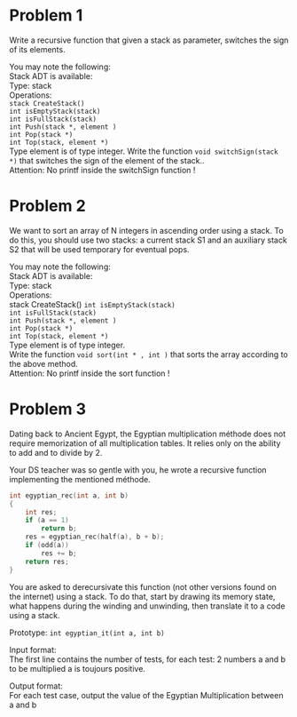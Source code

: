 # Problem 1
Write a recursive function that given a stack as parameter, switches the sign of its elements.

You may note the following:  
Stack ADT is available:  
Type: stack   
Operations:   
`stack CreateStack()`  
`int isEmptyStack(stack)`  
`int isFullStack(stack)`  
`int Push(stack *, element )`  
`int Pop(stack *)`  
`int Top(stack, element *)`  
Type element is of type integer. 
Write the function `void switchSign(stack *)` that switches the sign of the element of the stack..  
Attention: No printf inside the switchSign function !

# Problem 2

We want to sort an array of N integers in ascending order using a stack. To do this, you should use two stacks: a current stack S1 and an auxiliary stack S2 that will be used temporary for eventual pops. 

You may note the following:  
Stack ADT is available:  
Type: stack   
Operations:   
stack CreateStack()
`int isEmptyStack(stack)`  
`int isFullStack(stack)`  
`int Push(stack *, element )`  
`int Pop(stack *)`  
`int Top(stack, element *)`  
Type element is of type integer.  
Write the function `void sort(int * , int )` that sorts the array according to the above method.  
Attention: No printf inside the sort function !

# Problem 3

Dating back to Ancient Egypt, the Egyptian multiplication méthode does not require memorization of all multiplication tables. It relies only on the ability to add and to divide by 2.

Your DS teacher was so gentle with you, he wrote a recursive function implementing the mentioned méthode.
```C
int egyptian_rec(int a, int b) 
{ 
    int res;   
    if (a == 1) 
        return b; 
    res = egyptian_rec(half(a), b + b);
    if (odd(a)) 
        res += b;
    return res; 
}
```
You are asked to derecursivate this function (not other versions found on the internet) using a stack. To do that, start by drawing its memory state, what happens during the winding and unwinding, then translate it to a code using a stack.

Prototype: `int egyptian_it(int a, int b)`

Input format:  
The first line contains the number of tests, for each test: 2 numbers a and b to be multiplied a is toujours positive.  

Output format:  
For each test case, output the value of the Egyptian Multiplication between a and b